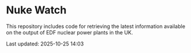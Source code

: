 # Nuke Watch

This repository includes code for retrieving the latest information available on the output of EDF nuclear power plants in the UK.

Last updated: 2025-10-25 14:03